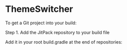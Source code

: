 # ThemeSwitcher

To get a Git project into your build:

Step 1. Add the JitPack repository to your build file

Add it in your root build.gradle at the end of repositories:
